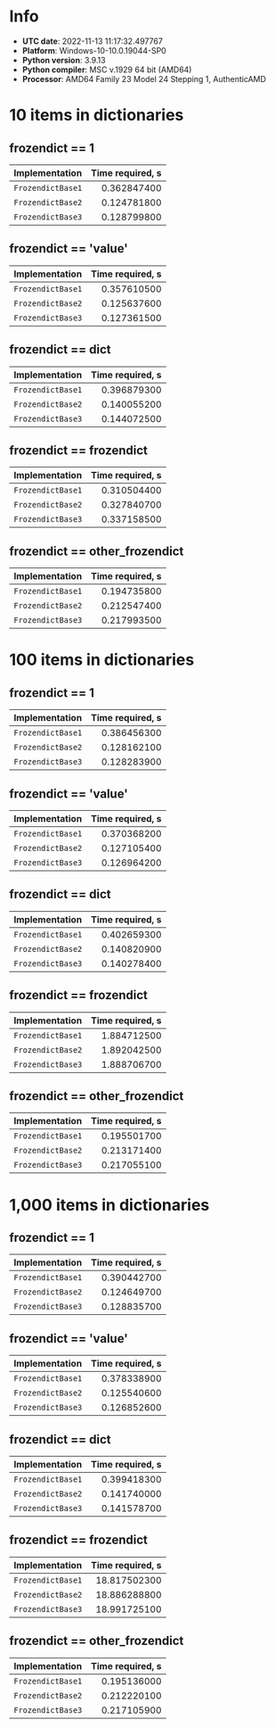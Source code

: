 # Info

- **UTC date**: 2022-11-13 11:17:32.497767
- **Platform**: Windows-10-10.0.19044-SP0
- **Python version**: 3.9.13
- **Python compiler**: MSC v.1929 64 bit (AMD64)
- **Processor**: AMD64 Family 23 Model 24 Stepping 1, AuthenticAMD

# 10 items in dictionaries

## frozendict == 1

| Implementation | Time required, s |
| :--- | ---: |
| `FrozendictBase1` | 0.362847400 |
| `FrozendictBase2` | 0.124781800 |
| `FrozendictBase3` | 0.128799800 |

## frozendict == 'value'

| Implementation | Time required, s |
| :--- | ---: |
| `FrozendictBase1` | 0.357610500 |
| `FrozendictBase2` | 0.125637600 |
| `FrozendictBase3` | 0.127361500 |

## frozendict == dict

| Implementation | Time required, s |
| :--- | ---: |
| `FrozendictBase1` | 0.396879300 |
| `FrozendictBase2` | 0.140055200 |
| `FrozendictBase3` | 0.144072500 |

## frozendict == frozendict

| Implementation | Time required, s |
| :--- | ---: |
| `FrozendictBase1` | 0.310504400 |
| `FrozendictBase2` | 0.327840700 |
| `FrozendictBase3` | 0.337158500 |

## frozendict == other_frozendict

| Implementation | Time required, s |
| :--- | ---: |
| `FrozendictBase1` | 0.194735800 |
| `FrozendictBase2` | 0.212547400 |
| `FrozendictBase3` | 0.217993500 |

# 100 items in dictionaries

## frozendict == 1

| Implementation | Time required, s |
| :--- | ---: |
| `FrozendictBase1` | 0.386456300 |
| `FrozendictBase2` | 0.128162100 |
| `FrozendictBase3` | 0.128283900 |

## frozendict == 'value'

| Implementation | Time required, s |
| :--- | ---: |
| `FrozendictBase1` | 0.370368200 |
| `FrozendictBase2` | 0.127105400 |
| `FrozendictBase3` | 0.126964200 |

## frozendict == dict

| Implementation | Time required, s |
| :--- | ---: |
| `FrozendictBase1` | 0.402659300 |
| `FrozendictBase2` | 0.140820900 |
| `FrozendictBase3` | 0.140278400 |

## frozendict == frozendict

| Implementation | Time required, s |
| :--- | ---: |
| `FrozendictBase1` | 1.884712500 |
| `FrozendictBase2` | 1.892042500 |
| `FrozendictBase3` | 1.888706700 |

## frozendict == other_frozendict

| Implementation | Time required, s |
| :--- | ---: |
| `FrozendictBase1` | 0.195501700 |
| `FrozendictBase2` | 0.213171400 |
| `FrozendictBase3` | 0.217055100 |

# 1,000 items in dictionaries

## frozendict == 1

| Implementation | Time required, s |
| :--- | ---: |
| `FrozendictBase1` | 0.390442700 |
| `FrozendictBase2` | 0.124649700 |
| `FrozendictBase3` | 0.128835700 |

## frozendict == 'value'

| Implementation | Time required, s |
| :--- | ---: |
| `FrozendictBase1` | 0.378338900 |
| `FrozendictBase2` | 0.125540600 |
| `FrozendictBase3` | 0.126852600 |

## frozendict == dict

| Implementation | Time required, s |
| :--- | ---: |
| `FrozendictBase1` | 0.399418300 |
| `FrozendictBase2` | 0.141740000 |
| `FrozendictBase3` | 0.141578700 |

## frozendict == frozendict

| Implementation | Time required, s |
| :--- | ---: |
| `FrozendictBase1` | 18.817502300 |
| `FrozendictBase2` | 18.886288800 |
| `FrozendictBase3` | 18.991725100 |

## frozendict == other_frozendict

| Implementation | Time required, s |
| :--- | ---: |
| `FrozendictBase1` | 0.195136000 |
| `FrozendictBase2` | 0.212220100 |
| `FrozendictBase3` | 0.217105900 |

